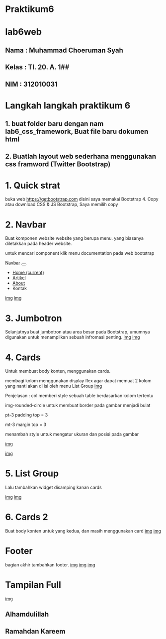 # Praktikum6

# lab6web

## Nama : Muhammad Choeruman Syah ##
## Kelas : TI. 20. A. 1##
## NIM : 312010031 ##

# Langkah langkah praktikum 6

## 1. buat folder baru dengan nam lab6_css_framework, Buat file baru dokumen html
<!DOCTYPE html>
<html lang="en">
<head>
    <meta charset="UTF-8">
    <meta name="viewport" content="width=device-width, initial-scale=1.0">
    <title>lab6_css_framework</title>
    <link rel="stylesheet" href="https:cdn.jsdelivr.net/npm/bootstrap@4.6.1/dist/css/bootstrap.min.css" integrity="sha384-zCbKRCUGaJDkqS1kPbPd7TveP5iyJE0EjAuZQTgFLD2ylzuqKfdKlfG/eSrtxUkn" crossorigin="anonymous">
</head>
<body>
    
</body>
</html>

## 2. Buatlah layout web sederhana menggunakan css framword (Twitter Bootstrap)

# 1. Quick strat
buka web https://getbootstrap.com disini saya memakai Bootstrap 4. Copy atau download CSS & JS Bootstrap, Saya memilih copy
<!DOCTYPE html>
<html lang="en">
<head>
    <meta charset="UTF-8">
    <meta name="viewport" content="width=device-width, initial-scale=1.0">
    <title>lab6_css_framework</title>
    <link rel="stylesheet" href="https:cdn.jsdelivr.net/npm/bootstrap@4.6.1/dist/css/bootstrap.min.css" integrity="sha384-zCbKRCUGaJDkqS1kPbPd7TveP5iyJE0EjAuZQTgFLD2ylzuqKfdKlfG/eSrtxUkn" crossorigin="anonymous">
</head>
<body>
    <script src="https://cdn.jsdelivr.net/npm/jquery@3.5.1/dist/jquery.slim.min.js" integrity="sha384-DfXdz2htPH01sSSs5nCTpuj/zy4C+OGpamoFVy38MVBnE+IbbVYUew+OrCXaRkfj" crossorigin="anonymous"></script>
    <script src="https://cdn.jsdelivr.net/npm/bootstrap@4.6.1/dist/js/bootstrap.bundle.min.js" integrity="sha384-fQybjgWLrvvRgtW6bF1B7jaZrFsaBXjsOMm/tB9LTS58ONXgqbR9W8oWht/amnpF" crossorigin="anonymous"></script>
    
    
</body>
</html>

# 2. Navbar
Buat komponen website website yang berupa menu. yang biasanya diletakkan pada header website.

untuk mencari component klik menu documentation pada web bootstrap
<nav class="navbar navbar-expand-lg navbar-dark bg-primary">
        <a class="navbar-brand" href="#">Navbar</a>
        <button class="navbar-toggler" type="button" data-toggle="collapse" data-target="#navbarNav" aria-controls="navbarNav" aria-expanded="false" aria-label="Toggle navigation">
            <span class="navbar-toggler-icon"></span>
        </button>
        <div class="collapse navbar-collapse" id="navbarNav">
            <ul class="navbar-nav">
                <li class="nav-item active">
                    <a class="nav-link" href="#">Home <span class="sr-only">(current)</span></a>
                  </li>
                  <li class="nav-item">
                    <a class="nav-link" href="#">Artikel</a>
                  </li>
                  <li class="nav-item">
                    <a class="nav-link" href="#">About</a>
                  </li>
                  <li class="nav-item">
                    <a class="nav-link">Kontak</a>
                </li>
            </ul>
        </div>
    </nav>

[img](gambarlab6/gambarlab6.2.png)
[img](gambarlab6/gambarlab6.1.png)



# 3. Jumbotron
Selanjutnya buat jumbotron atau area besar pada Bootstrap, umumnya digunakan untuk menampilkan sebuah infromasi penting.
[img](gambarlab6/gambarlab6.3.png)
[img](gambarlab6/gambarlab6.4.png)

# 4. Cards
Untuk membuat body konten, menggunakan cards.

membagi kolom menggunakan display flex agar dapat memuat 2 kolom yang nanti akan di isi oleh menu List Group
[img](gambarlab6/gambarlab6.6.png)

Penjelasan :
col memberi style sebuah table berdasarkan kolom tertentu

img-rounded-circle untuk membuat border pada gambar menjadi bulat

pt-3 padding top = 3

mt-3 margin top = 3

menambah style untuk mengatur ukuran dan posisi pada gambar

[img](gambarlab6/gambarlab6.5.png)

[img](gambarlab6/gambarlab6.7.png)

# 5. List Group
Lalu tambahkan widget disamping kanan cards

[img](gambarlab6/gambarlab6.9.png)
[img](gambarlab6/gambarlab6.8.png)

# 6. Cards 2
Buat body konten untuk yang kedua, dan masih menggunakan card
[img](gambarlab6/gambarlab6.10.png)
[img](gambarlab6/gambarlab6.11.png)

# Footer
bagian akhir tambahkan footer.
[img](gambarlab6/gambarlab6.12.png)
[img](gambarlab6/gambarlab6.13.png)
[img](gambarlab6/gambarlab6.14.png)

# Tampilan Full
[img](gambarlab6/gambarlab6.15.png)

## Alhamdulillah
## Ramahdan Kareem






